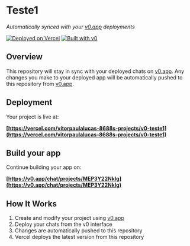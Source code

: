 # Teste1

*Automatically synced with your [v0.app](https://v0.app) deployments*

[![Deployed on Vercel](https://img.shields.io/badge/Deployed%20on-Vercel-black?style=for-the-badge&logo=vercel)](https://vercel.com/vitorpaulalucas-8688s-projects/v0-teste1)
[![Built with v0](https://img.shields.io/badge/Built%20with-v0.app-black?style=for-the-badge)](https://v0.app/chat/projects/MEP3Y22Nklg)

## Overview

This repository will stay in sync with your deployed chats on [v0.app](https://v0.app).
Any changes you make to your deployed app will be automatically pushed to this repository from [v0.app](https://v0.app).

## Deployment

Your project is live at:

**[https://vercel.com/vitorpaulalucas-8688s-projects/v0-teste1](https://vercel.com/vitorpaulalucas-8688s-projects/v0-teste1)**

## Build your app

Continue building your app on:

**[https://v0.app/chat/projects/MEP3Y22Nklg](https://v0.app/chat/projects/MEP3Y22Nklg)**

## How It Works

1. Create and modify your project using [v0.app](https://v0.app)
2. Deploy your chats from the v0 interface
3. Changes are automatically pushed to this repository
4. Vercel deploys the latest version from this repository